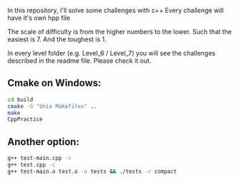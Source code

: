 In this repository, I'll solve some challenges with c++
Every challenge will have it's own hpp file

The scale of difficulty is from the higher numbers to the lower.
Such that the easiest is 7.
And the toughest is 1.

In every level folder (e.g. Level_6 / Level_7) you will see the challenges described in the readme file.
Please check it out. 


## Cmake on Windows:
```bash
cd build
cmake -G "Unix Makefiles" ..
make
CppPractice
```
## Another option:
```bash
g++ test-main.cpp -c
g++ test.cpp -c
g++ test-main.o test.o -o tests && ./tests -r compact
```
